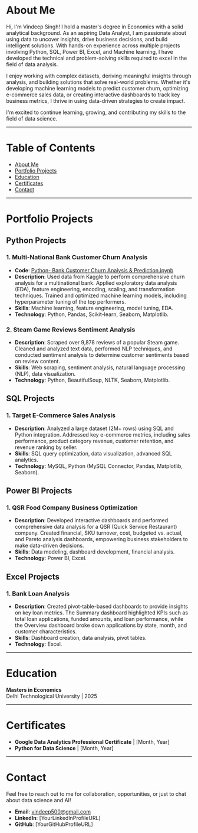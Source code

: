 # **About Me**

Hi, I'm Vindeep Singh! I hold a master's degree in Economics with a solid analytical background. As an aspiring Data Analyst, I am passionate about using data to uncover insights, drive business decisions, and build intelligent solutions. With hands-on experience across multiple projects involving Python, SQL, Power BI, Excel, and Machine learning, I have developed the technical and problem-solving skills required to excel in the field of data analysis.

I enjoy working with complex datasets, deriving meaningful insights through analysis, and building solutions that solve real-world problems. Whether it's developing machine learning models to predict customer churn, optimizing e-commerce sales data, or creating interactive dashboards to track key business metrics, I thrive in using data-driven strategies to create impact.

I'm excited to continue learning, growing, and contributing my skills to the field of data science.

---

# **Table of Contents**

- [About Me](#about-me)
- [Portfolio Projects](#portfolio-projects)
- [Education](#education)
- [Certificates](#certificates)
- [Contact](#contact)

---

# **Portfolio Projects**

## **Python Projects**

### **1. Multi-National Bank Customer Churn Analysis**
- **Code**: [Python- Bank Customer Churn Analysis & Prediction.ipynb](https://github.com/vindeep500/Vindeep-s_Portfolio/blob/main/Python-%20Bank%20Customer%20Churn%20Analysis%20%26%20Prediction.ipynb)
- **Description**: Used data from Kaggle to perform comprehensive churn analysis for a multinational bank. Applied exploratory data analysis (EDA), feature engineering, encoding, scaling, and transformation techniques. Trained and optimized machine learning models, including hyperparameter tuning of the top performers.
- **Skills**: Machine learning, feature engineering, model tuning, EDA.
- **Technology**: Python, Pandas, Scikit-learn, Seaborn, Matplotlib.

### **2. Steam Game Reviews Sentiment Analysis**
- **Description**: Scraped over 9,878 reviews of a popular Steam game. Cleaned and analyzed text data, performed NLP techniques, and conducted sentiment analysis to determine customer sentiments based on review content.
- **Skills**: Web scraping, sentiment analysis, natural language processing (NLP), data visualization.
- **Technology**: Python, BeautifulSoup, NLTK, Seaborn, Matplotlib.

## **SQL Projects**

### **1. Target E-Commerce Sales Analysis**
- **Description**: Analyzed a large dataset (2M+ rows) using SQL and Python integration. Addressed key e-commerce metrics, including sales performance, product category revenue, customer retention, and revenue ranking by seller.
- **Skills**: SQL query optimization, data visualization, advanced SQL analytics.
- **Technology**: MySQL, Python (MySQL Connector, Pandas, Matplotlib, Seaborn).

## **Power BI Projects**

### **1. QSR Food Company Business Optimization**
- **Description**: Developed interactive dashboards and performed comprehensive data analysis for a QSR (Quick Service Restaurant) company. Created financial, SKU turnover, cost, budgeted vs. actual, and Pareto analysis dashboards, empowering business stakeholders to make data-driven decisions.
- **Skills**: Data modeling, dashboard development, financial analysis.
- **Technology**: Power BI, Excel.

## **Excel Projects**

### **1. Bank Loan Analysis**
- **Description**: Created pivot-table-based dashboards to provide insights on key loan metrics. The Summary dashboard highlighted KPIs such as total loan applications, funded amounts, and loan performance, while the Overview dashboard broke down applications by state, month, and customer characteristics.
- **Skills**: Dashboard creation, data analysis, pivot tables.
- **Technology**: Excel.

---

# **Education**

**Masters in Economics**  
Delhi Technological University | 2025  

---

# **Certificates**

- **Google Data Analytics Professional Certificate** | [Month, Year]
- **Python for Data Science** | [Month, Year]

---

# **Contact**

Feel free to reach out to me for collaboration, opportunities, or just to chat about data science and AI!  
- **Email**: vindeep500@gmail.com  
- **LinkedIn**: [YourLinkedInProfileURL]  
- **GitHub**: [YourGitHubProfileURL]

